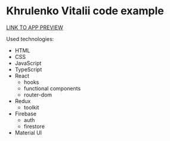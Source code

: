 # Khrulenko Vitalii code example

[LINK TO APP PREVIEW](https://khrulenko.github.io/thebudget/)

Used technologies:

- HTML
- CSS
- JavaScript
- TypeScript
- React
  - hooks
  - functional components
  - router-dom
- Redux
  - toolkit
- Firebase
  - auth
  - firestore
- Material UI
